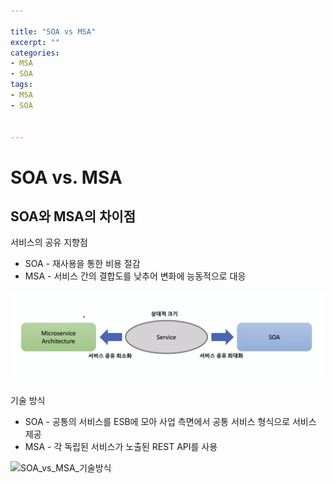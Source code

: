 ```yaml
---

title: "SOA vs MSA"
excerpt: ""
categories:
- MSA
- SOA
tags:
- MSA
- SOA


---
```


# SOA vs. MSA

## SOA와 MSA의 차이점

서비스의 공유 지향점

- SOA - 재사용을 통한 비용 절감
- MSA - 서비스 간의 결합도를 낮추어 변화에 능동적으로 대응

![SOA_vs_MSA](/assets/images/SOA_vs_MSA_지향점.png)



기술 방식

- SOA - 공통의 서비스를 ESB에 모아 사업 측면에서 공통 서비스 형식으로 서비스 제공
- MSA - 각 독립된 서비스가 노출된 REST API를 사용

![SOA_vs_MSA_기술방식](/assets/images/SOA_vs_MSA_기술방식.png)